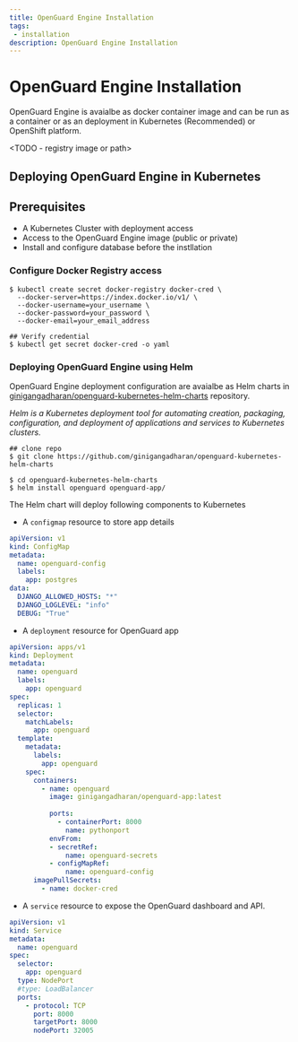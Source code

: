 ```yaml
---
title: OpenGuard Engine Installation
tags:
 - installation
description: OpenGuard Engine Installation
---
```


# OpenGuard Engine Installation

OpenGuard Engine is avaialbe as docker container image and can be run as a container or as an deployment in Kubernetes (Recommended) or OpenShift platform.

<TODO - registry image or path>

## Deploying OpenGuard Engine in Kubernetes

## Prerequisites

- A Kubernetes Cluster with deployment access
- Access to the OpenGuard Engine image (public or private)
- Install and configure database before the instllation

### Configure Docker Registry access

```shell
$ kubectl create secret docker-registry docker-cred \
  --docker-server=https://index.docker.io/v1/ \
  --docker-username=your_username \
  --docker-password=your_password \
  --docker-email=your_email_address

## Verify credential
$ kubectl get secret docker-cred -o yaml
```

### Deploying OpenGuard Engine using Helm

OpenGuard Engine deployment configuration are avaialbe as Helm charts in [ginigangadharan/openguard-kubernetes-helm-charts](https://github.com/ginigangadharan/openguard-kubernetes-helm-charts) repository.

*Helm is a Kubernetes deployment tool for automating creation, packaging, configuration, and deployment of applications and services to Kubernetes clusters.*

```shell
## clone repo
$ git clone https://github.com/ginigangadharan/openguard-kubernetes-helm-charts

$ cd openguard-kubernetes-helm-charts
$ helm install openguard openguard-app/
```

The Helm chart will deploy following components to Kubernetes

- A `configmap` resource to store app details

```yaml
apiVersion: v1
kind: ConfigMap
metadata:
  name: openguard-config
  labels:
    app: postgres
data:
  DJANGO_ALLOWED_HOSTS: "*"
  DJANGO_LOGLEVEL: "info"
  DEBUG: "True"
```

- A `deployment` resource for OpenGuard app

```yaml
apiVersion: apps/v1
kind: Deployment
metadata:
  name: openguard
  labels:
    app: openguard
spec:
  replicas: 1
  selector:
    matchLabels:
      app: openguard
  template:
    metadata:
      labels:
        app: openguard
    spec:
      containers:
        - name: openguard
          image: ginigangadharan/openguard-app:latest
          
          ports:
            - containerPort: 8000
              name: pythonport
          envFrom:
          - secretRef:
              name: openguard-secrets
          - configMapRef:
              name: openguard-config
      imagePullSecrets:
        - name: docker-cred
```

- A `service` resource to expose the OpenGuard dashboard and API.

```yaml
apiVersion: v1
kind: Service
metadata:
  name: openguard
spec:
  selector:
    app: openguard
  type: NodePort
  #type: LoadBalancer
  ports:
    - protocol: TCP
      port: 8000
      targetPort: 8000
      nodePort: 32005
```

